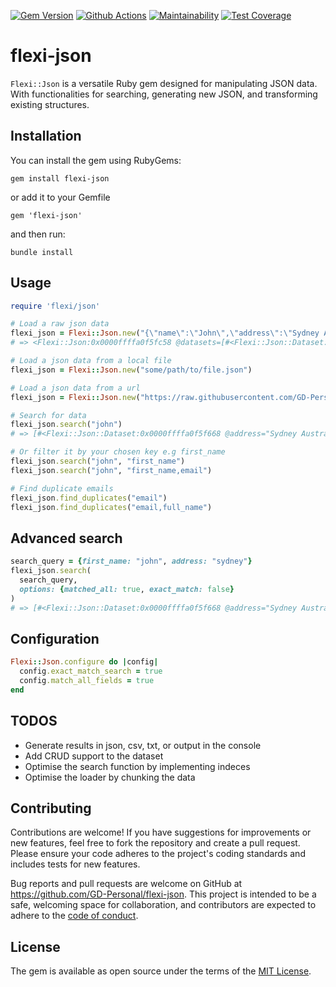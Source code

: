 [![Gem Version](https://img.shields.io/gem/v/flexi-json.svg)](https://rubygems.org/gems/flexi-json)
[![Github Actions](https://github.com/GD-Personal/flexi-json/actions/workflows/ci.yml/badge.svg)](https://github.com/GD-Personal/flexi-json/actions)
[![Maintainability](https://api.codeclimate.com/v1/badges/bd14f8a5a0c7575d2ac2/maintainability)](https://codeclimate.com/github/GD-Personal/flexi-json/maintainability)
[![Test Coverage](https://api.codeclimate.com/v1/badges/bd14f8a5a0c7575d2ac2/test_coverage)](https://codeclimate.com/github/GD-Personal/flexi-json/test_coverage)

# flexi-json

`Flexi::Json` is a versatile Ruby gem designed for manipulating JSON data. With functionalities for searching, generating new JSON, and transforming existing structures.

## Installation

You can install the gem using RubyGems:
```
gem install flexi-json
```

or add it to your Gemfile
```
gem 'flexi-json'
```

and then run:
```
bundle install
```

## Usage
```ruby
require 'flexi/json'

# Load a raw json data
flexi_json = Flexi::Json.new("{\"name\":\"John\",\"address\":\"Sydney Australia\"}")
# => <Flexi::Json:0x0000ffffa0f5fc58 @datasets=[#<Flexi::Json::Dataset:0x0000ffffa0f5f668 @address="Sydney Australia", @attributes={:name=>"John", :address=>"Sydney Australia"}, @name="John", @searchable_fields=["name", "address"]>]>

# Load a json data from a local file
flexi_json = Flexi::Json.new("some/path/to/file.json")

# Load a json data from a url
flexi_json = Flexi::Json.new("https://raw.githubusercontent.com/GD-Personal/flexi-json/main/spec/data/dataset.json")

# Search for data
flexi_json.search("john")
# => [#<Flexi::Json::Dataset:0x0000ffffa0f5f668 @address="Sydney Australia", @attributes={:name=>"John", :address=>"Sydney Australia"}, @name="John", @searchable_fields=["name", "address"]>]

# Or filter it by your chosen key e.g first_name
flexi_json.search("john", "first_name")
flexi_json.search("john", "first_name,email")

# Find duplicate emails
flexi_json.find_duplicates("email")
flexi_json.find_duplicates("email,full_name")
```

## Advanced search
```ruby
search_query = {first_name: "john", address: "sydney"}
flexi_json.search(
  search_query, 
  options: {matched_all: true, exact_match: false}
)
# => [#<Flexi::Json::Dataset:0x0000ffffa0f5f668 @address="Sydney Australia", @attributes={:name=>"John", :address=>"Sydney Australia"}, @name="John", @searchable_fields=["name", "address"]>]
```

## Configuration
```ruby
Flexi::Json.configure do |config|
  config.exact_match_search = true
  config.match_all_fields = true
end
```

## TODOS
- Generate results in json, csv, txt, or output in the console
- Add CRUD support to the dataset
- Optimise the search function by implementing indeces 
- Optimise the loader by chunking the data

## Contributing
Contributions are welcome! If you have suggestions for improvements or new features, feel free to fork the repository and create a pull request. Please ensure your code adheres to the project's coding standards and includes tests for new features.

Bug reports and pull requests are welcome on GitHub at https://github.com/GD-Personal/flexi-json. This project is intended to be a safe, welcoming space for collaboration, and contributors are expected to adhere to the [code of conduct](https://github.com/GD-Personal/flexi-json/blob/main/CODE_OF_CONDUCT.md).

## License

The gem is available as open source under the terms of the [MIT License](https://opensource.org/licenses/MIT).
